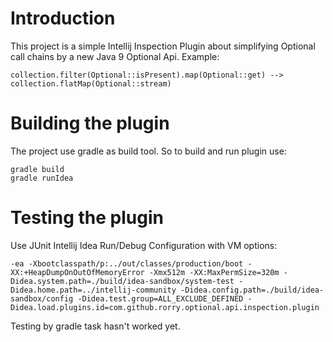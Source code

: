 Introduction
===========

This project is a simple Intellij Inspection Plugin about simplifying Optional call chains by a new Java 9 Optional Api.
Example:

    collection.filter(Optional::isPresent).map(Optional::get) --> collection.flatMap(Optional::stream)
                                
                     
Building the plugin
===================

The project use gradle as build tool. So to build and run plugin use:

    gradle build
    gradle runIdea
    
Testing the plugin
===================
Use JUnit Intellij Idea Run/Debug Configuration with VM options:
    
    -ea -Xbootclasspath/p:../out/classes/production/boot -XX:+HeapDumpOnOutOfMemoryError -Xmx512m -XX:MaxPermSize=320m -Didea.system.path=./build/idea-sandbox/system-test -Didea.home.path=../intellij-community -Didea.config.path=./build/idea-sandbox/config -Didea.test.group=ALL_EXCLUDE_DEFINED -Didea.load.plugins.id=com.github.rorry.optional.api.inspection.plugin
    
Testing by gradle task hasn't worked yet.
